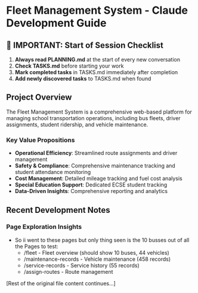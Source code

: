 # Fleet Management System - Claude Development Guide

## 🚨 IMPORTANT: Start of Session Checklist
1. **Always read PLANNING.md** at the start of every new conversation
2. **Check TASKS.md** before starting your work
3. **Mark completed tasks** in TASKS.md immediately after completion
4. **Add newly discovered tasks** to TASKS.md when found

## Project Overview

The Fleet Management System is a comprehensive web-based platform for managing school transportation operations, including bus fleets, driver assignments, student ridership, and vehicle maintenance.

### Key Value Propositions
- **Operational Efficiency**: Streamlined route assignments and driver management
- **Safety & Compliance**: Comprehensive maintenance tracking and student attendance monitoring
- **Cost Management**: Detailed mileage tracking and fuel cost analysis
- **Special Education Support**: Dedicated ECSE student tracking
- **Data-Driven Insights**: Comprehensive reporting and analytics

## Recent Development Notes

### Page Exploration Insights
- So ii went to these pages but only thing seen is the 10 busses out of all the Pages to test:
  - /fleet - Fleet overview (should show 10 buses, 44 vehicles)
  - /maintenance-records - Vehicle maintenance (458 records)
  - /service-records - Service history (55 records)
  - /assign-routes - Route management

[Rest of the original file content continues...]